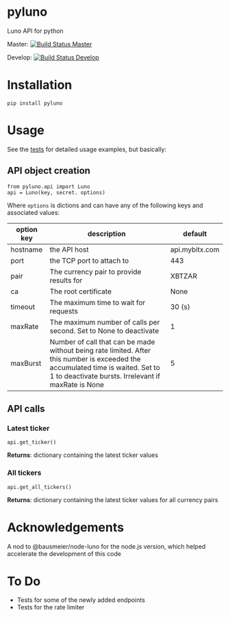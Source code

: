 # pyluno
Luno API for python

Master: [![Build Status Master](https://travis-ci.org/grantstephens/pyluno.svg?branch=master)](https://travis-ci.org/grantstephens/pyluno)

Develop: [![Build Status Develop](https://travis-ci.org/grantstephens/pyluno.svg?branch=develop)](https://travis-ci.org/grantstephens/pyluno)
# Installation

`pip install pyluno`

# Usage

See the [tests](tests/) for detailed usage examples, but basically:

## API object creation

    from pyluno.api import Luno
    api = Luno(key, secret. options)

Where `options` is  dictions and can have any of the following keys and associated values:

| option key   | description      | default |
|--------------|------------------|---------|
| hostname | the API host | api.mybitx.com |
| port | the TCP port to attach to | 443 |
| pair | The currency pair to provide results for | XBTZAR |
| ca | The root certificate | None |
| timeout | The maximum time to wait for requests | 30 (s) |
| maxRate | The maximum number of calls per second. Set to None to deactivate |  1 |
| maxBurst | Number of call that can be made without being rate limited. After this number is exceeded the accumulated time is waited. Set to 1 to deactivate bursts. Irrelevant if maxRate is None | 5 |

## API calls

### Latest ticker

    api.get_ticker()

**Returns**: dictionary containing the latest ticker values

### All tickers

    api.get_all_tickers()

**Returns**: dictionary containing the latest ticker values for all currency pairs

# Acknowledgements

A nod to @bausmeier/node-luno for the node.js version, which helped
accelerate the development of this code


# To Do

-   Tests for some of the newly added endpoints
-   Tests for the rate limiter
